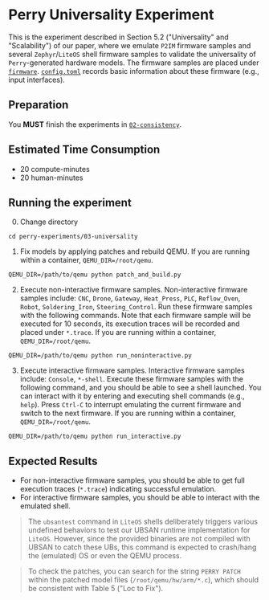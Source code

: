 # Perry Universality Experiment
This is the experiment described in Section 5.2 ("Universality" and "Scalability") of our paper, where we emulate `P2IM` firmware samples and several `Zephyr`/`LiteOS` shell firmware samples to validate the universality of `Perry`-generated hardware models. The firmware samples are placed under [`firmware`](./firmware). [`config.toml`](./config.toml) records basic information about these firmware (e.g., input interfaces).

## Preparation
You **MUST** finish the experiments in [`02-consistency`](../02-consistency).

## Estimated Time Consumption
* 20 compute-minutes
* 20 human-minutes

## Running the experiment
0. Change directory
```shell
cd perry-experiments/03-universality
```

1. Fix models by applying patches and rebuild QEMU. If you are running within a container, `QEMU_DIR=/root/qemu`.
```shell
QEMU_DIR=/path/to/qemu python patch_and_build.py
```

2. Execute non-interactive firmware samples. Non-interactive firmware samples include: `CNC`, `Drone`, `Gateway`, `Heat_Press`, `PLC`, `Reflow_Oven`, `Robot`, `Soldering_Iron`, `Steering_Control`. Run these firmware samples with the following commands. Note that each firmware sample will be executed for 10 seconds, its execution traces will be recorded and placed under `*.trace`. If you are running within a container, `QEMU_DIR=/root/qemu`.
```shell
QEMU_DIR=/path/to/qemu python run_noninteractive.py
```

3. Execute interactive firmware samples. Interactive firmware samples include: `Console`, `*-shell`. Execute these firmware samples with the following command, and you should be able to see a shell launched. You can interact with it by entering and executing shell commands (e.g., `help`). Press `Ctrl-C` to interrupt emulating the current firmware and switch to the next firmware. If you are running within a container, `QEMU_DIR=/root/qemu`.
```shell
QEMU_DIR=/path/to/qemu python run_interactive.py
```
## Expected Results
* For non-interactive firmware samples, you should be able to get full execution traces (`*.trace`) indicating successful emulation.
* For interactive firmware samples, you should be able to interact with the emulated shell.

> The `ubsantest` command in `LiteOS` shells deliberately triggers various undefined behaviors to test our UBSAN runtime implementation for `LiteOS`. However, since the provided binaries are not compiled with UBSAN to catch these UBs, this command is expected to crash/hang the (emulated) OS or even the QEMU process.

> To check the patches, you can search for the string `PERRY PATCH` within the patched model files (`/root/qemu/hw/arm/*.c`), which should be consistent with Table 5 ("Loc to Fix").